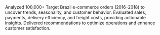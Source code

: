 Analyzed 100,000+ Target Brazil e-commerce orders (2016–2018) to uncover trends, seasonality, and customer behavior.
Evaluated sales, payments, delivery efficiency, and freight costs, providing actionable insights.
Delivered recommendations to optimize operations and enhance customer satisfaction.
